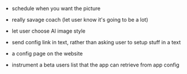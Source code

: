 - schedule when you want the picture
- really savage coach (let user know it's going to be a lot) 
- let user choose AI image style


- send config link in text, rather than asking user to setup stuff in a text
- a config page on the website

- instrument a beta users list that the app can retrieve from app config